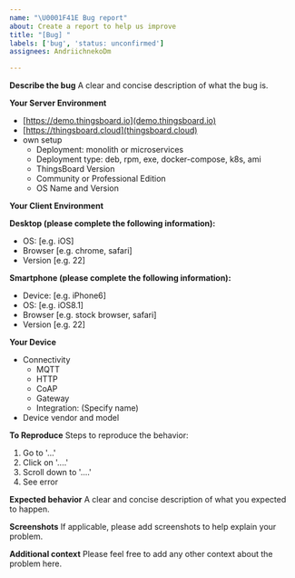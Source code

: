 ```yaml
---
name: "\U0001F41E Bug report"
about: Create a report to help us improve
title: "[Bug] "
labels: ['bug', 'status: unconfirmed']
assignees: AndriichnekoDm

---
```


**Describe the bug**
A clear and concise description of what the bug is.

**Your Server Environment**
<!-- 🔅🔅🔅🔅🔅🔅🔅 Choose one of the following or write your own 🔅🔅🔅🔅🔅🔅🔅-->
* [https://demo.thingsboard.io](demo.thingsboard.io)
* [https://thingsboard.cloud](thingsboard.cloud)
* own setup
  * Deployment: monolith or microservices
  * Deployment type: deb, rpm, exe, docker-compose, k8s, ami
  * ThingsBoard Version
  * Community or Professional Edition
  * OS Name and Version

**Your Client Environment**
<!-- 🔅🔅🔅🔅🔅🔅🔅 Choose one of the following or write your own 🔅🔅🔅🔅🔅🔅🔅-->
**Desktop (please complete the following information):**

* OS: [e.g. iOS]
* Browser [e.g. chrome, safari]
* Version [e.g. 22]

**Smartphone (please complete the following information):**
* Device: [e.g. iPhone6]
* OS: [e.g. iOS8.1]
* Browser [e.g. stock browser, safari]
* Version [e.g. 22]

**Your Device**

* Connectivity
  * MQTT
  * HTTP
  * CoAP
  * Gateway
  * Integration: (Specify name) 
* Device vendor and model

**To Reproduce**
Steps to reproduce the behavior:
1. Go to '...'
2. Click on '....'
3. Scroll down to '....'
4. See error

**Expected behavior**
A clear and concise description of what you expected to happen.

**Screenshots**
If applicable, please add screenshots to help explain your problem.

**Additional context**
Please feel free to add any other context about the problem here.
